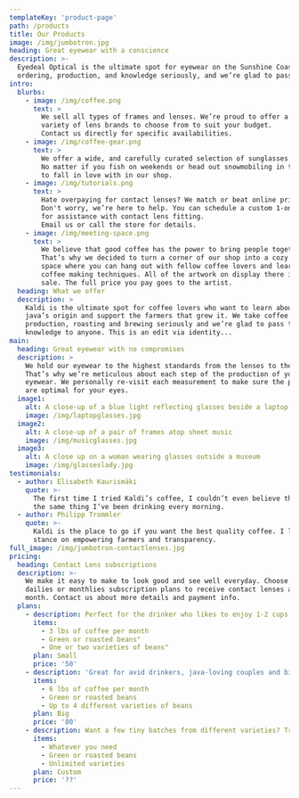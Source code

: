 ```yaml
---
templateKey: 'product-page'
path: /products
title: Our Products
image: /img/jumbotron.jpg
heading: Great eyewear with a conscience
description: >-
  Eyedeal Optical is the ultimate spot for eyewear on the Sunshine Coast. We take eyewear 
  ordering, production, and knowledge seriously, and we’re glad to pass that service to anyone.
intro:
  blurbs:
    - image: /img/coffee.png
      text: >
        We sell all types of frames and lenses. We’re proud to offer a
        variety of lens brands to choose from to suit your budget. 
        Contact us directly for specific availabilities.
    - image: /img/coffee-gear.png
      text: >
        We offer a wide, and carefully curated selection of sunglasses for all people and activities. 
        No matter if you fish on weekends or head out snowmobiling in the winter, you’ll find the right pair of Sunglasses
        to fall in love with in our shop.
    - image: /img/tutorials.png
      text: >
        Hate overpaying for contact lenses? We match or beat online pricing! Having trouble putting them in your eyes? 
        Don't worry, we’re here to help. You can schedule a custom 1-on-1 consultation with our contact lens specialist
        for assistance with contact lens fitting.
        Email us or call the store for details.
    - image: /img/meeting-space.png
      text: >
        We believe that good coffee has the power to bring people together.
        That’s why we decided to turn a corner of our shop into a cozy meeting
        space where you can hang out with fellow coffee lovers and learn about
        coffee making techniques. All of the artwork on display there is for
        sale. The full price you pay goes to the artist.
  heading: What we offer
  description: >
    Kaldi is the ultimate spot for coffee lovers who want to learn about their
    java’s origin and support the farmers that grew it. We take coffee
    production, roasting and brewing seriously and we’re glad to pass that
    knowledge to anyone. This is an edit via identity...
main:
  heading: Great eyewear with no compromises
  description: >
    We hold our eyewear to the highest standards from the lenses to the frame.
    That’s why we’re meticulous about each step of the production of your custom 
    eyewear. We personally re-visit each measurement to make sure the products provided
    are optimal for your eyes.
  image1:
    alt: A close-up of a blue light reflecting glasses beside a laptop
    image: /img/laptopglasses.jpg
  image2:
    alt: A close-up of a pair of frames atop sheet music
    image: /img/musicglasses.jpg
  image3:
    alt: A close up on a woman wearing glasses outside a museum
    image: /img/glasseslady.jpg
testimonials:
  - author: Elisabeth Kaurismäki
    quote: >-
      The first time I tried Kaldi’s coffee, I couldn’t even believe that was
      the same thing I’ve been drinking every morning.
  - author: Philipp Trommler
    quote: >-
      Kaldi is the place to go if you want the best quality coffee. I love their
      stance on empowering farmers and transparency.
full_image: /img/jumbotron-contactlenses.jpg
pricing:
  heading: Contact Lens subscriptions
  description: >-
    We make it easy to make to look good and see well everyday. Choose one of our
    dailies or monthlies subscription plans to receive contact lenses at your doorstep each
    month. Contact us about more details and payment info.
  plans:
    - description: Perfect for the drinker who likes to enjoy 1-2 cups per day.
      items:
        - 3 lbs of coffee per month
        - Green or roasted beans"
        - One or two varieties of beans"
      plan: Small
      price: '50'
    - description: 'Great for avid drinkers, java-loving couples and bigger crowds'
      items:
        - 6 lbs of coffee per month
        - Green or roasted beans
        - Up to 4 different varieties of beans
      plan: Big
      price: '80'
    - description: Want a few tiny batches from different varieties? Try our custom plan
      items:
        - Whatever you need
        - Green or roasted beans
        - Unlimited varieties
      plan: Custom
      price: '??'
---
```


